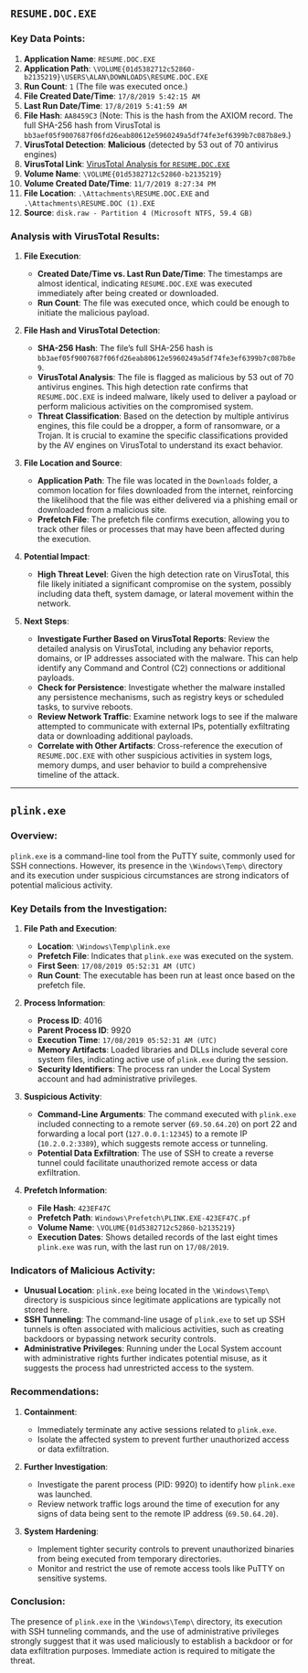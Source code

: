 ## `RESUME.DOC.EXE`
### Key Data Points:
1. **Application Name**: `RESUME.DOC.EXE`
2. **Application Path**: `\VOLUME{01d5382712c52860-b2135219}\USERS\ALAN\DOWNLOADS\RESUME.DOC.EXE`
3. **Run Count**: `1` (The file was executed once.)
4. **File Created Date/Time**: `17/8/2019 5:42:15 AM`
5. **Last Run Date/Time**: `17/8/2019 5:41:59 AM`
6. **File Hash**: `AA8459C3` (Note: This is the hash from the AXIOM record. The full SHA-256 hash from VirusTotal is `bb3aef05f9007687f06fd26eab80612e5960249a5df74fe3ef6399b7c087b8e9`.)
7. **VirusTotal Detection**: **Malicious** (detected by 53 out of 70 antivirus engines)
8. **VirusTotal Link**: [VirusTotal Analysis for `RESUME.DOC.EXE`](https://www.virustotal.com/gui/file/bb3aef05f9007687f06fd26eab80612e5960249a5df74fe3ef6399b7c087b8e9)
9. **Volume Name**: `\VOLUME{01d5382712c52860-b2135219}`
10. **Volume Created Date/Time**: `11/7/2019 8:27:34 PM`
11. **File Location**: `.\Attachments\RESUME.DOC.EXE` and `.\Attachments\RESUME.DOC (1).EXE`
12. **Source**: `disk.raw - Partition 4 (Microsoft NTFS, 59.4 GB)`

### Analysis with VirusTotal Results:

1. **File Execution**:
   - **Created Date/Time vs. Last Run Date/Time**: The timestamps are almost identical, indicating `RESUME.DOC.EXE` was executed immediately after being created or downloaded.
   - **Run Count**: The file was executed once, which could be enough to initiate the malicious payload.

2. **File Hash and VirusTotal Detection**:
   - **SHA-256 Hash**: The file’s full SHA-256 hash is `bb3aef05f9007687f06fd26eab80612e5960249a5df74fe3ef6399b7c087b8e9`.
   - **VirusTotal Analysis**: The file is flagged as malicious by 53 out of 70 antivirus engines. This high detection rate confirms that `RESUME.DOC.EXE` is indeed malware, likely used to deliver a payload or perform malicious activities on the compromised system.
   - **Threat Classification**: Based on the detection by multiple antivirus engines, this file could be a dropper, a form of ransomware, or a Trojan. It is crucial to examine the specific classifications provided by the AV engines on VirusTotal to understand its exact behavior.

3. **File Location and Source**:
   - **Application Path**: The file was located in the `Downloads` folder, a common location for files downloaded from the internet, reinforcing the likelihood that the file was either delivered via a phishing email or downloaded from a malicious site.
   - **Prefetch File**: The prefetch file confirms execution, allowing you to track other files or processes that may have been affected during the execution.

4. **Potential Impact**:
   - **High Threat Level**: Given the high detection rate on VirusTotal, this file likely initiated a significant compromise on the system, possibly including data theft, system damage, or lateral movement within the network.

5. **Next Steps**:
   - **Investigate Further Based on VirusTotal Reports**: Review the detailed analysis on VirusTotal, including any behavior reports, domains, or IP addresses associated with the malware. This can help identify any Command and Control (C2) connections or additional payloads.
   - **Check for Persistence**: Investigate whether the malware installed any persistence mechanisms, such as registry keys or scheduled tasks, to survive reboots.
   - **Review Network Traffic**: Examine network logs to see if the malware attempted to communicate with external IPs, potentially exfiltrating data or downloading additional payloads.
   - **Correlate with Other Artifacts**: Cross-reference the execution of `RESUME.DOC.EXE` with other suspicious activities in system logs, memory dumps, and user behavior to build a comprehensive timeline of the attack.
____

## `plink.exe`

### Overview:
`plink.exe` is a command-line tool from the PuTTY suite, commonly used for SSH connections. However, its presence in the `\Windows\Temp\` directory and its execution under suspicious circumstances are strong indicators of potential malicious activity.

### Key Details from the Investigation:

1. **File Path and Execution**:
   - **Location**: `\Windows\Temp\plink.exe`
   - **Prefetch File**: Indicates that `plink.exe` was executed on the system.
   - **First Seen**: `17/08/2019 05:52:31 AM (UTC)`
   - **Run Count**: The executable has been run at least once based on the prefetch file.

2. **Process Information**:
   - **Process ID**: 4016
   - **Parent Process ID**: 9920
   - **Execution Time**: `17/08/2019 05:52:31 AM (UTC)`
   - **Memory Artifacts**: Loaded libraries and DLLs include several core system files, indicating active use of `plink.exe` during the session.
   - **Security Identifiers**: The process ran under the Local System account and had administrative privileges.

3. **Suspicious Activity**:
   - **Command-Line Arguments**: The command executed with `plink.exe` included connecting to a remote server (`69.50.64.20`) on port 22 and forwarding a local port (`127.0.0.1:12345`) to a remote IP (`10.2.0.2:3389`), which suggests remote access or tunneling.
   - **Potential Data Exfiltration**: The use of SSH to create a reverse tunnel could facilitate unauthorized remote access or data exfiltration.

4. **Prefetch Information**:
   - **File Hash**: `423EF47C`
   - **Prefetch Path**: `Windows\Prefetch\PLINK.EXE-423EF47C.pf`
   - **Volume Name**: `\VOLUME{01d5382712c52860-b2135219}`
   - **Execution Dates**: Shows detailed records of the last eight times `plink.exe` was run, with the last run on `17/08/2019`.

### Indicators of Malicious Activity:

- **Unusual Location**: `plink.exe` being located in the `\Windows\Temp\` directory is suspicious since legitimate applications are typically not stored here.
- **SSH Tunneling**: The command-line usage of `plink.exe` to set up SSH tunnels is often associated with malicious activities, such as creating backdoors or bypassing network security controls.
- **Administrative Privileges**: Running under the Local System account with administrative rights further indicates potential misuse, as it suggests the process had unrestricted access to the system.

### Recommendations:

1. **Containment**:
   - Immediately terminate any active sessions related to `plink.exe`.
   - Isolate the affected system to prevent further unauthorized access or data exfiltration.

2. **Further Investigation**:
   - Investigate the parent process (PID: 9920) to identify how `plink.exe` was launched.
   - Review network traffic logs around the time of execution for any signs of data being sent to the remote IP address (`69.50.64.20`).

3. **System Hardening**:
   - Implement tighter security controls to prevent unauthorized binaries from being executed from temporary directories.
   - Monitor and restrict the use of remote access tools like PuTTY on sensitive systems.

### Conclusion:
The presence of `plink.exe` in the `\Windows\Temp\` directory, its execution with SSH tunneling commands, and the use of administrative privileges strongly suggest that it was used maliciously to establish a backdoor or for data exfiltration purposes. Immediate action is required to mitigate the threat.
